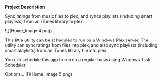 **Project Description**

Sync ratings from music files to plex, and syncs playlists (including smart playlists) from an iTunes library to plex.

![](Home_Image 4.png)

This little utility can be scheduled to run on a Windows Plex server. The utility can sync ratings from files into plex, and also sync playlists (including smart playlists) from an iTunes library file into plex.

You can schedule this app to run on a regular basis using Windows Task Scheduler.

Options...
![](Home_Image 5.png)

